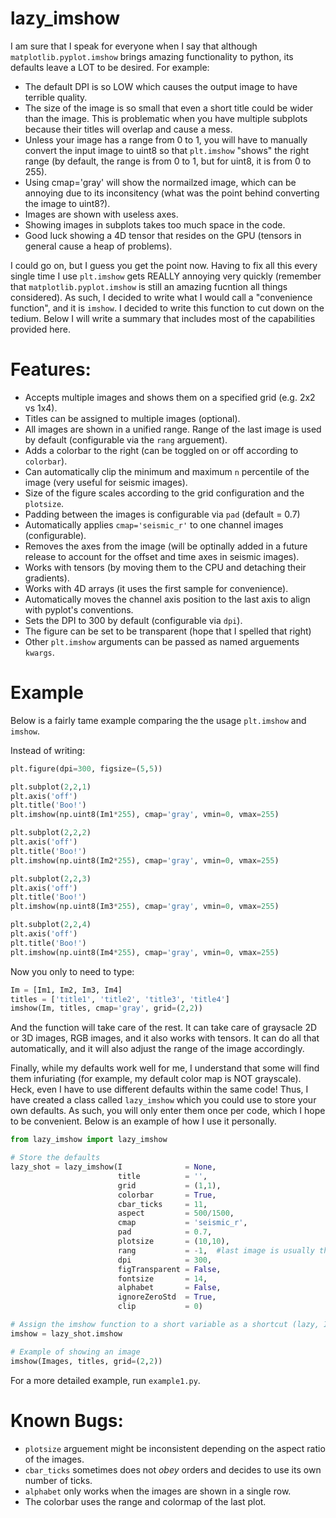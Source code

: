 # lazy_imshow
I am sure that I speak for everyone when I say that although `matplotlib.pyplot.imshow` brings amazing functionality to python, its defaults leave a LOT to be desired. For example:

- The default DPI is so LOW which causes the output image to have terrible quality.
- The size of the image is so small that even a short title could be wider than the image. This is problematic when you have multiple subplots because their titles will overlap and cause a mess.
- Unless your image has a range from 0 to 1, you will have to manually convert the input image to uint8 so that `plt.imshow` "shows" the right range (by default, the range is from 0 to 1, but for uint8, it is from 0 to 255).
- Using cmap='gray' will show the normailzed image, which can be annoying due to its inconsitency (what was the point behind converting the image to uint8?).
- Images are shown with useless axes.
- Showing images in subplots takes too much space in the code.
- Good luck showing a 4D tensor that resides on the GPU (tensors in general cause a heap of problems).

I could go on, but I guess you get the point now. Having to fix all this every single time I use `plt.imshow` gets REALLY annoying very quickly (remember that `matplotlib.pyplot.imshow` is still an amazing fucntion all things considered). As such, I decided to write what I would call a "convenience function", and it is `imshow`. I decided to write this function to cut down on the tedium. Below I will write a summary that includes most of the capabilities provided here.

# Features:
- Accepts multiple images and shows them on a specified grid (e.g. 2x2 vs 1x4).
- Titles can be assigned to multiple images (optional).
- All images are shown in a unified range. Range of the last image is used by default (configurable via the `rang` arguement).
- Adds a colorbar to the right (can be toggled on or off according to `colorbar`).
- Can automatically clip the minimum and maximum `n` percentile of the image (very useful for seismic images).
- Size of the figure scales according to the grid configuration and the `plotsize`.
- Padding between the images is configurable via `pad` (default = 0.7)
- Automatically applies `cmap='seismic_r'` to one channel images (configurable).
- Removes the axes from the image (will be optinally added in a future release to account for the offset and time axes in seismic images).
- Works with tensors (by moving them to the CPU and detaching their gradients).
- Works with 4D arrays (it uses the first sample for convenience).
- Automatically moves the channel axis position to the last axis to align with pyplot's conventions.
- Sets the DPI to 300 by default (configurable via `dpi`).
- The figure can be set to be transparent (hope that I spelled that right)
- Other `plt.imshow` arguments can be passed as named arguements `kwargs`.

# Example
Below is a fairly tame example comparing the the usage `plt.imshow` and `imshow`.

Instead of writing:
```python
plt.figure(dpi=300, figsize=(5,5))

plt.subplot(2,2,1)
plt.axis('off')
plt.title('Boo!')
plt.imshow(np.uint8(Im1*255), cmap='gray', vmin=0, vmax=255)

plt.subplot(2,2,2)
plt.axis('off')
plt.title('Boo!')
plt.imshow(np.uint8(Im2*255), cmap='gray', vmin=0, vmax=255)

plt.subplot(2,2,3)
plt.axis('off')
plt.title('Boo!')
plt.imshow(np.uint8(Im3*255), cmap='gray', vmin=0, vmax=255)

plt.subplot(2,2,4)
plt.axis('off')
plt.title('Boo!')
plt.imshow(np.uint8(Im4*255), cmap='gray', vmin=0, vmax=255)
```

Now you only to need to type:
```python
Im = [Im1, Im2, Im3, Im4]
titles = ['title1', 'title2', 'title3', 'title4']
imshow(Im, titles, cmap='gray', grid=(2,2))
```

And the function will take care of the rest. It can take care of graysacle 2D or 3D images, RGB images, and it also works with tensors. It can do all that automatically, and it will also adjust the range of the image accordingly.

Finally, while my defaults work well for me, I understand that some will find them infuriating (for example, my default color map is NOT grayscale). Heck, even I have to use different defaults within the same code! Thus, I have created a class called `lazy_imshow` which you could use to store your own defaults. As such, you will only enter them once per code, which I hope to be convenient. Below is an example of how I use it personally.

```python
from lazy_imshow import lazy_imshow

# Store the defaults
lazy_shot = lazy_imshow(I              = None, 
                        title          = '', 
                        grid           = (1,1), 
                        colorbar       = True, 
                        cbar_ticks     = 11,
                        aspect         = 500/1500,
                        cmap           = 'seismic_r', 
                        pad            = 0.7, 
                        plotsize       = (10,10), 
                        rang           = -1,  #last image is usually the ground truth
                        dpi            = 300, 
                        figTransparent = False, 
                        fontsize       = 14, 
                        alphabet       = False,
                        ignoreZeroStd  = True, 
                        clip           = 0)

# Assign the imshow function to a short variable as a shortcut (lazy, I know XD)
imshow = lazy_shot.imshow

# Example of showing an image
imshow(Images, titles, grid=(2,2))
```

For a more detailed example, run `example1.py`.

# Known Bugs:
- `plotsize` arguement might be inconsistent depending on the aspect ratio of the images.
- `cbar_ticks` sometimes does not _obey_ orders and decides to use its own number of ticks.
- `alphabet` only works when the images are shown in a single row.
- The colorbar uses the range and colormap of the last plot.
